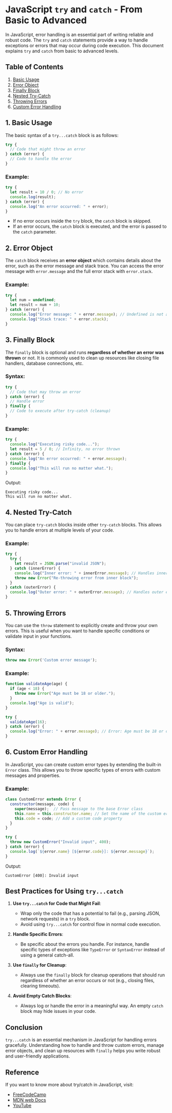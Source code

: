 # JavaScript `try` and `catch` - From Basic to Advanced

In JavaScript, error handling is an essential part of writing reliable and robust code. The `try` and `catch` statements provide a way to handle exceptions or errors that may occur during code execution. This document explains `try` and `catch` from basic to advanced levels.

## Table of Contents
1. [Basic Usage](#basic-usage)
2. [Error Object](#error-object)
3. [Finally Block](#finally-block)
4. [Nested Try-Catch](#nested-try-catch)
5. [Throwing Errors](#throwing-errors)
6. [Custom Error Handling](#custom-error-handling)


## 1. Basic Usage

The basic syntax of a `try...catch` block is as follows:

```javascript
try {
  // Code that might throw an error
} catch (error) {
  // Code to handle the error
}
```

### Example:
```javascript
try {
  let result = 10 / 0; // No error
  console.log(result);
} catch (error) {
  console.log("An error occurred: " + error);
}
```

- If no error occurs inside the `try` block, the `catch` block is skipped.
- If an error occurs, the `catch` block is executed, and the error is passed to the `catch` parameter.

## 2. Error Object

The `catch` block receives an **error object** which contains details about the error, such as the error message and stack trace. You can access the error message with `error.message` and the full error stack with `error.stack`.

### Example:
```javascript
try {
  let num = undefined;
  let result = num + 10;
} catch (error) {
  console.log("Error message: " + error.message); // Undefined is not a number
  console.log("Stack trace: " + error.stack);
}
```


## 3. Finally Block

The `finally` block is optional and runs **regardless of whether an error was thrown** or not. It is commonly used to clean up resources like closing file handlers, database connections, etc.

### Syntax:
```javascript
try {
  // Code that may throw an error
} catch (error) {
  // Handle error
} finally {
  // Code to execute after try-catch (cleanup)
}
```

### Example:
```javascript
try {
  console.log("Executing risky code...");
  let result = 5 / 0; // Infinity, no error thrown
} catch (error) {
  console.log("An error occurred: " + error.message);
} finally {
  console.log("This will run no matter what.");
}
```

Output:
```
Executing risky code...
This will run no matter what.
```


## 4. Nested Try-Catch

You can place `try-catch` blocks inside other `try-catch` blocks. This allows you to handle errors at multiple levels of your code.

### Example:
```javascript
try {
  try {
    let result = JSON.parse("invalid JSON");
  } catch (innerError) {
    console.log("Inner error: " + innerError.message); // Handles inner error
    throw new Error("Re-throwing error from inner block");
  }
} catch (outerError) {
  console.log("Outer error: " + outerError.message); // Handles outer error
}
```


## 5. Throwing Errors

You can use the `throw` statement to explicitly create and throw your own errors. This is useful when you want to handle specific conditions or validate input in your functions.

### Syntax:
```javascript
throw new Error('Custom error message');
```

### Example:
```javascript
function validateAge(age) {
  if (age < 18) {
    throw new Error("Age must be 18 or older.");
  }
  console.log("Age is valid");
}

try {
  validateAge(16);
} catch (error) {
  console.log("Error: " + error.message); // Error: Age must be 18 or older.
}
```


## 6. Custom Error Handling

In JavaScript, you can create custom error types by extending the built-in `Error` class. This allows you to throw specific types of errors with custom messages and properties.

### Example:
```javascript
class CustomError extends Error {
  constructor(message, code) {
    super(message);  // Pass message to the base Error class
    this.name = this.constructor.name; // Set the name of the custom error
    this.code = code; // Add a custom code property
  }
}

try {
  throw new CustomError("Invalid input", 400);
} catch (error) {
  console.log(`${error.name} [${error.code}]: ${error.message}`);
}
```

Output:
```
CustomError [400]: Invalid input
```


## Best Practices for Using `try...catch`

1. **Use `try...catch` for Code that Might Fail**:  
   - Wrap only the code that has a potential to fail (e.g., parsing JSON, network requests) in a `try` block.
   - Avoid using `try...catch` for control flow in normal code execution.

2. **Handle Specific Errors**:  
   - Be specific about the errors you handle. For instance, handle specific types of exceptions like `TypeError` or `SyntaxError` instead of using a general catch-all.

3. **Use `finally` for Cleanup**:  
   - Always use the `finally` block for cleanup operations that should run regardless of whether an error occurs or not (e.g., closing files, clearing timeouts).

4. **Avoid Empty Catch Blocks**:  
   - Always log or handle the error in a meaningful way. An empty `catch` block may hide issues in your code.

## Conclusion

`try...catch` is an essential mechanism in JavaScript for handling errors gracefully. Understanding how to handle and throw custom errors, manage error objects, and clean up resources with `finally` helps you write robust and user-friendly applications.

## Reference 
If you want to know more about try/catch in JavaScript, visit:
- [FreeCodeCamp](https://www.freecodecamp.org/news/try-catch-in-javascript/)
- [MDN web Docs](https://developer.mozilla.org/en-US/docs/Web/JavaScript/Reference/Statements/try...catch)
- [YouTube](https://www.youtube.com/watch?v=JNOmHVrSnwo&list=PLfEr2kn3s-br9ZFmejfLhAgMbGgbpdof8&index=124)